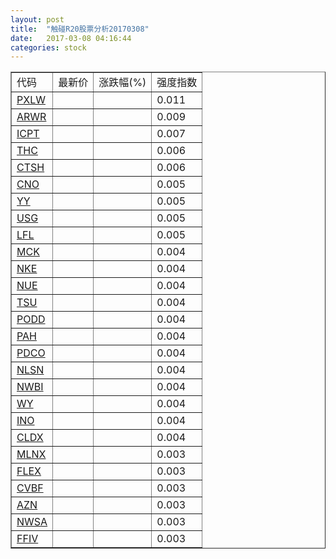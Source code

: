 ```yaml
---
layout: post
title:  "触碰R20股票分析20170308"
date:   2017-03-08 04:16:44
categories: stock
---
```

<script type="text/javascript">
var stockList = []
stockList.push('gb_pxlw');
stockList.push('gb_arwr');
stockList.push('gb_icpt');
stockList.push('gb_thc');
stockList.push('gb_ctsh');
stockList.push('gb_cno');
stockList.push('gb_yy');
stockList.push('gb_usg');
stockList.push('gb_lfl');
stockList.push('gb_mck');
stockList.push('gb_nke');
stockList.push('gb_nue');
stockList.push('gb_tsu');
stockList.push('gb_podd');
stockList.push('gb_pah');
stockList.push('gb_pdco');
stockList.push('gb_nlsn');
stockList.push('gb_nwbi');
stockList.push('gb_wy');
stockList.push('gb_ino');
stockList.push('gb_cldx');
stockList.push('gb_mlnx');
stockList.push('gb_flex');
stockList.push('gb_cvbf');
stockList.push('gb_azn');
stockList.push('gb_nwsa');
stockList.push('gb_ffiv');
</script>

<table border="1">
 <tr>
 <td>代码</td>
  <td>最新价</td>
  <td>涨跌幅(%)</td>
 <td>强度指数</td>
</tr>
  <tr id="pxlw"><td><a href="http://stock.finance.sina.com.cn/usstock/quotes/PXLW.html" target="_blank">PXLW</a></td><td></td><td></td><td>0.011</td></tr>
  <tr id="arwr"><td><a href="http://stock.finance.sina.com.cn/usstock/quotes/ARWR.html" target="_blank">ARWR</a></td><td></td><td></td><td>0.009</td></tr>
  <tr id="icpt"><td><a href="http://stock.finance.sina.com.cn/usstock/quotes/ICPT.html" target="_blank">ICPT</a></td><td></td><td></td><td>0.007</td></tr>
  <tr id="thc"><td><a href="http://stock.finance.sina.com.cn/usstock/quotes/THC.html" target="_blank">THC</a></td><td></td><td></td><td>0.006</td></tr>
  <tr id="ctsh"><td><a href="http://stock.finance.sina.com.cn/usstock/quotes/CTSH.html" target="_blank">CTSH</a></td><td></td><td></td><td>0.006</td></tr>
  <tr id="cno"><td><a href="http://stock.finance.sina.com.cn/usstock/quotes/CNO.html" target="_blank">CNO</a></td><td></td><td></td><td>0.005</td></tr>
  <tr id="yy"><td><a href="http://stock.finance.sina.com.cn/usstock/quotes/YY.html" target="_blank">YY</a></td><td></td><td></td><td>0.005</td></tr>
  <tr id="usg"><td><a href="http://stock.finance.sina.com.cn/usstock/quotes/USG.html" target="_blank">USG</a></td><td></td><td></td><td>0.005</td></tr>
  <tr id="lfl"><td><a href="http://stock.finance.sina.com.cn/usstock/quotes/LFL.html" target="_blank">LFL</a></td><td></td><td></td><td>0.005</td></tr>
  <tr id="mck"><td><a href="http://stock.finance.sina.com.cn/usstock/quotes/MCK.html" target="_blank">MCK</a></td><td></td><td></td><td>0.004</td></tr>
  <tr id="nke"><td><a href="http://stock.finance.sina.com.cn/usstock/quotes/NKE.html" target="_blank">NKE</a></td><td></td><td></td><td>0.004</td></tr>
  <tr id="nue"><td><a href="http://stock.finance.sina.com.cn/usstock/quotes/NUE.html" target="_blank">NUE</a></td><td></td><td></td><td>0.004</td></tr>
  <tr id="tsu"><td><a href="http://stock.finance.sina.com.cn/usstock/quotes/TSU.html" target="_blank">TSU</a></td><td></td><td></td><td>0.004</td></tr>
  <tr id="podd"><td><a href="http://stock.finance.sina.com.cn/usstock/quotes/PODD.html" target="_blank">PODD</a></td><td></td><td></td><td>0.004</td></tr>
  <tr id="pah"><td><a href="http://stock.finance.sina.com.cn/usstock/quotes/PAH.html" target="_blank">PAH</a></td><td></td><td></td><td>0.004</td></tr>
  <tr id="pdco"><td><a href="http://stock.finance.sina.com.cn/usstock/quotes/PDCO.html" target="_blank">PDCO</a></td><td></td><td></td><td>0.004</td></tr>
  <tr id="nlsn"><td><a href="http://stock.finance.sina.com.cn/usstock/quotes/NLSN.html" target="_blank">NLSN</a></td><td></td><td></td><td>0.004</td></tr>
  <tr id="nwbi"><td><a href="http://stock.finance.sina.com.cn/usstock/quotes/NWBI.html" target="_blank">NWBI</a></td><td></td><td></td><td>0.004</td></tr>
  <tr id="wy"><td><a href="http://stock.finance.sina.com.cn/usstock/quotes/WY.html" target="_blank">WY</a></td><td></td><td></td><td>0.004</td></tr>
  <tr id="ino"><td><a href="http://stock.finance.sina.com.cn/usstock/quotes/INO.html" target="_blank">INO</a></td><td></td><td></td><td>0.004</td></tr>
  <tr id="cldx"><td><a href="http://stock.finance.sina.com.cn/usstock/quotes/CLDX.html" target="_blank">CLDX</a></td><td></td><td></td><td>0.004</td></tr>
  <tr id="mlnx"><td><a href="http://stock.finance.sina.com.cn/usstock/quotes/MLNX.html" target="_blank">MLNX</a></td><td></td><td></td><td>0.003</td></tr>
  <tr id="flex"><td><a href="http://stock.finance.sina.com.cn/usstock/quotes/FLEX.html" target="_blank">FLEX</a></td><td></td><td></td><td>0.003</td></tr>
  <tr id="cvbf"><td><a href="http://stock.finance.sina.com.cn/usstock/quotes/CVBF.html" target="_blank">CVBF</a></td><td></td><td></td><td>0.003</td></tr>
  <tr id="azn"><td><a href="http://stock.finance.sina.com.cn/usstock/quotes/AZN.html" target="_blank">AZN</a></td><td></td><td></td><td>0.003</td></tr>
  <tr id="nwsa"><td><a href="http://stock.finance.sina.com.cn/usstock/quotes/NWSA.html" target="_blank">NWSA</a></td><td></td><td></td><td>0.003</td></tr>
  <tr id="ffiv"><td><a href="http://stock.finance.sina.com.cn/usstock/quotes/FFIV.html" target="_blank">FFIV</a></td><td></td><td></td><td>0.003</td></tr>
</table>
